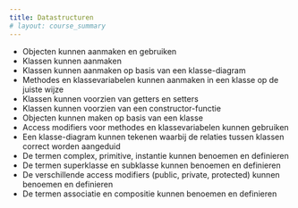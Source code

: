 ```yaml
---
title: Datastructuren
# layout: course_summary
---
```


 - Objecten kunnen aanmaken en gebruiken
 - Klassen kunnen aanmaken
 - Klassen kunnen aanmaken op basis van een klasse-diagram
 - Methodes en klassevariabelen kunnen aanmaken in een klasse op de juiste wijze
 - Klassen kunnen voorzien van getters en setters
 - Klassen kunnen voorzien van een constructor-functie
 - Objecten kunnen maken op basis van een klasse
 - Access modifiers voor methodes en klassevariabelen kunnen gebruiken
 - Een klasse-diagram kunnen tekenen waarbij de relaties tussen klassen correct worden aangeduid
 - De termen complex, primitive, instantie kunnen benoemen en definieren
 - De termen superklasse en subklasse kunnen benoemen en definieren
 - De verschillende access modifiers (public, private, protected) kunnen benoemen en definieren
 - De termen associatie en compositie kunnen benoemen en definieren